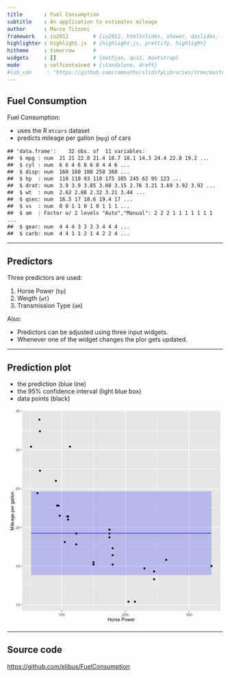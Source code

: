 ```yaml
---
title       : Fuel Consumption
subtitle    : An application to estimates mileage
author      : Marco Tizzoni
framework   : io2012        # {io2012, html5slides, shower, dzslides, ...}
highlighter : highlight.js  # {highlight.js, prettify, highlight}
hitheme     : tomorrow      # 
widgets     : []            # {mathjax, quiz, bootstrap}
mode        : selfcontained # {standalone, draft}
#lib_cdn     : "https://github.com/ramnathv/slidifyLibraries/tree/master/inst/libraries"
--- 
```


## Fuel Consumption

Fuel Consumption:

- uses the R `mtcars` dataset
- predicts mileage per gallon (`mpg`) of cars


```
## 'data.frame':	32 obs. of  11 variables:
##  $ mpg : num  21 21 22.8 21.4 18.7 18.1 14.3 24.4 22.8 19.2 ...
##  $ cyl : num  6 6 4 6 8 6 8 4 4 6 ...
##  $ disp: num  160 160 108 258 360 ...
##  $ hp  : num  110 110 93 110 175 105 245 62 95 123 ...
##  $ drat: num  3.9 3.9 3.85 3.08 3.15 2.76 3.21 3.69 3.92 3.92 ...
##  $ wt  : num  2.62 2.88 2.32 3.21 3.44 ...
##  $ qsec: num  16.5 17 18.6 19.4 17 ...
##  $ vs  : num  0 0 1 1 0 1 0 1 1 1 ...
##  $ am  : Factor w/ 2 levels "Auto","Manual": 2 2 2 1 1 1 1 1 1 1 ...
##  $ gear: num  4 4 4 3 3 3 3 4 4 4 ...
##  $ carb: num  4 4 1 1 2 1 4 2 2 4 ...
```

---

## Predictors
Three predictors are used:

 1. Horse Power (`hp`)
 1. Weigth (`wt`)
 1. Transmission Type (`am`)

Also:
 * Predictors can be adjusted using three input widgets.
 * Whenever one of the widget changes the plor gets updated. 

---

## Prediction plot
 * the prediction (blue line) 
 * the 95% confidence interval (light blue box)
 * data points (black)

![plot of chunk unnamed-chunk-2](figure/unnamed-chunk-2-1.png)

---

## Source code

https://github.com/elibus/FuelConsumption






